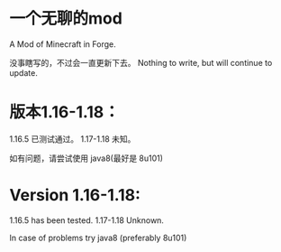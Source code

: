 # 一个无聊的mod
 A Mod of Minecraft in Forge.
 
没事瞎写的，不过会一直更新下去。
Nothing to write, but will continue to update.

# 版本1.16-1.18：

1.16.5 已测试通过。
1.17-1.18 未知。

如有问题，请尝试使用 java8(最好是 8u101)

# Version 1.16-1.18:

1.16.5 has been tested.
1.17-1.18 Unknown.

In case of problems try java8 (preferably 8u101)
